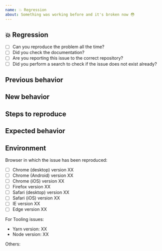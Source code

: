 ```yaml
---
name: 💥 Regression
about: Something was working before and it's broken now 😳
---
```

<!-- Help us manage issues by specifying the following information. -->

## 💥 Regression

<!-- Check one of the following options with "x" -->

* [ ] Can you reproduce the problem all the time?
* [ ] Did you check the documentation?
* [ ] Are you reporting this issue to the correct repository?
* [ ] Did you perform a search to check if the issue does not exist already?

## Previous behavior

<!-- Describe how the application used to work. -->

## New behavior

<!-- Describe how things are working now -->

## Steps to reproduce

<!--
For bug reports please provide the *STEPS TO REPRODUCE* and if possible a *MINIMAL DEMO* of the problem.-
If you have link to a codepen showing the issue or a standalone repo please link that!
-->

## Expected behavior

<!-- Describe what the desired behavior would be -->

## Environment

Browser in which the issue has been reproduced:

* [ ] Chrome (desktop) version XX
* [ ] Chrome (Android) version XX
* [ ] Chrome (iOS) version XX
* [ ] Firefox version XX
* [ ] Safari (desktop) version XX
* [ ] Safari (iOS) version XX
* [ ] IE version XX
* [ ] Edge version XX

For Tooling issues:

* Yarn version: XX
* Node version: XX

Others:
<!-- Anything else relevant?  Operating system version, IDE, package manager, HTTP server, ... -->

